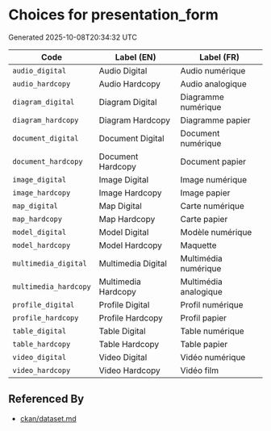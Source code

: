 # Choices for presentation_form

Generated 2025-10-08T20:34:32 UTC

| Code | Label (EN) | Label (FR) |
|------|------------|------------|
| `audio_digital` | Audio Digital | Audio numérique |
| `audio_hardcopy` | Audio Hardcopy | Audio analogique |
| `diagram_digital` | Diagram Digital | Diagramme numérique |
| `diagram_hardcopy` | Diagram Hardcopy | Diagramme papier |
| `document_digital` | Document Digital | Document numérique |
| `document_hardcopy` | Document Hardcopy | Document papier |
| `image_digital` | Image Digital | Image numérique |
| `image_hardcopy` | Image Hardcopy | Image papier |
| `map_digital` | Map Digital | Carte numérique |
| `map_hardcopy` | Map Hardcopy | Carte papier |
| `model_digital` | Model Digital | Modèle numérique |
| `model_hardcopy` | Model Hardcopy | Maquette |
| `multimedia_digital` | Multimedia Digital | Multimédia numérique |
| `multimedia_hardcopy` | Multimedia Hardcopy | Multimédia analogique |
| `profile_digital` | Profile Digital | Profil numérique |
| `profile_hardcopy` | Profile Hardcopy | Profil papier |
| `table_digital` | Table Digital | Table numérique |
| `table_hardcopy` | Table Hardcopy | Table papier |
| `video_digital` | Video Digital | Vidéo numérique |
| `video_hardcopy` | Video Hardcopy | Vidéo film |


## Referenced By

- [ckan/dataset.md](../ckan/dataset.md)
